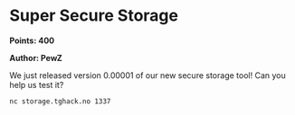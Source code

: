 # Super Secure Storage
**Points: 400**

**Author: PewZ**

We just released version 0.00001 of our new secure storage tool! Can you help us test it?

`nc storage.tghack.no 1337`
